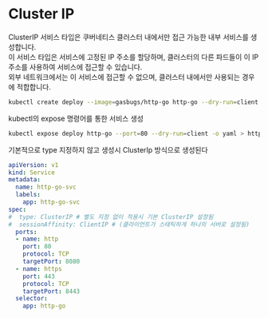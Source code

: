 
# Cluster IP

ClusterIP 서비스 타입은 쿠버네티스 클러스터 내에서만 접근 가능한 내부 서비스를 생성합니다.  
이 서비스 타입은 서비스에 고정된 IP 주소를 할당하며, 클러스터의 다른 파드들이 이 IP 주소를 사용하여 서비스에 접근할 수 있습니다.  
외부 네트워크에서는 이 서비스에 접근할 수 없으며, 클러스터 내에서만 사용되는 경우에 적합합니다.  

```bash
kubectl create deploy --image=gasbugs/http-go http-go --dry-run=client -o yaml > http-go-deploy.yaml
```

kubectl의 expose 명령어를 통한 서비스 생성

```bash
kubectl expose deploy http-go --port=80 --dry-run=client -o yaml > http-go-svc.yaml
```

기본적으로 type 지정하지 않고 생성시 ClusterIp 방식으로 생성된다

```yaml
apiVersion: v1
kind: Service
metadata:
  name: http-go-svc
  labels:
    app: http-go-svc
spec:
#  type: ClusterIP # 별도 지정 없이 적용시 기본 ClusterIP 설정됨
#  sessionAffinity: ClientIP # (클라이언트가 스태틱하게 하나의 서버로 설정됨)
  ports:
  - name: http
    port: 80
    protocol: TCP
    targetPort: 8080
  - name: https
    port: 443
    protocol: TCP
    targetPort: 8443
  selector:
    app: http-go
```
